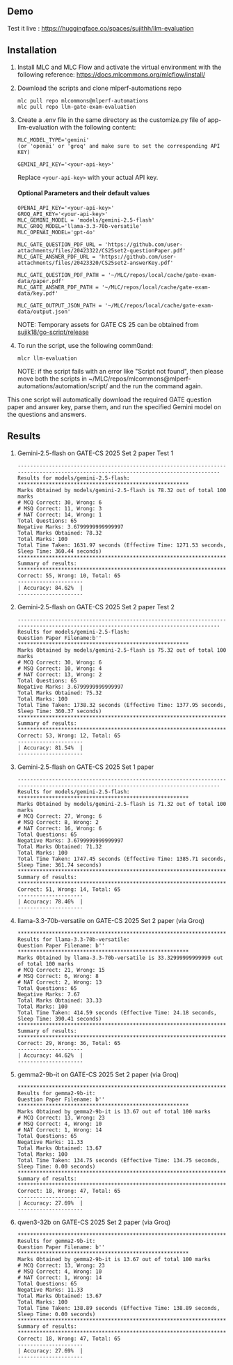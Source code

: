 ## Demo
Test it live : https://huggingface.co/spaces/sujithh/llm-evaluation

## Installation
1. Install MLC and MLC Flow and activate the virtual environment with the following reference: https://docs.mlcommons.org/mlcflow/install/

2. Download the scripts and clone mlperf-automations repo
    ```shell
    mlc pull repo mlcommons@mlperf-automations
    mlc pull repo llm-gate-exam-evaluation
    ```

3. Create a .env file in the same directory as the customize.py file of app-llm-evaluation with the following content:
    ```shell
    MLC_MODEL_TYPE='gemini' 
    (or 'openai' or 'groq' and make sure to set the corresponding API KEY)

    GEMINI_API_KEY='<your-api-key>'
    ```
    Replace `<your-api-key>` with your actual API key.

    ####  Optional Parameters and their default values
    ```shell
    OPENAI_API_KEY='<your-api-key>'
    GROQ_API_KEY='<your-api-key>'
    MLC_GEMINI_MODEL = 'models/gemini-2.5-flash' 
    MLC_GROQ_MODEL='llama-3.3-70b-versatile'
    MLC_OPENAI_MODEL='gpt-4o'

    MLC_GATE_QUESTION_PDF_URL = 'https://github.com/user-attachments/files/20423322/CS25set2-questionPaper.pdf'
    MLC_GATE_ANSWER_PDF_URL = 'https://github.com/user-attachments/files/20423320/CS25set2-answerKey.pdf'

    MLC_GATE_QUESTION_PDF_PATH = '~/MLC/repos/local/cache/gate-exam-data/paper.pdf'
    MLC_GATE_ANSWER_PDF_PATH = '~/MLC/repos/local/cache/gate-exam-data/key.pdf'
    
    MLC_GATE_OUTPUT_JSON_PATH = '~/MLC/repos/local/cache/gate-exam-data/output.json'

    ```
    NOTE: Temporary assets for GATE CS 25 can be obtained from [sujik18/go-script/release](https://github.com/sujik18/go-scripts/releases/tag/v1)

4. To run the script, use the following comm0and:
    ```shell
    mlcr llm-evaluation
    ```
    NOTE: if the script fails with an error like "Script not found", then please move both the scripts in ~/MLC/repos/mlcommons@mlperf-automations/automation/script/ and the run the command again.
    
This one script will automatically download the required GATE question paper and answer key, parse them, and run the specified Gemini model on the questions and answers.

## Results
1. Gemini-2.5-flash on GATE-CS 2025 Set 2 paper Test 1
    ```shell
    ------------------------------------------------------------------------------------------------------------------------------------
    Results for models/gemini-2.5-flash:
    *******************************************************
    Marks Obtained by models/gemini-2.5-flash is 78.32 out of total 100 marks
    # MCQ Correct: 30, Wrong: 6
    # MSQ Correct: 11, Wrong: 3
    # NAT Correct: 14, Wrong: 1
    Total Questions: 65
    Negative Marks: 3.6799999999999997
    Total Marks Obtained: 78.32
    Total Marks: 100
    Total Time Taken: 1631.97 seconds (Effective Time: 1271.53 seconds, Sleep Time: 360.44 seconds)
    *****************************************************************************************************************************************
    Summary of results:
    *********************************************************************************************************************************
    Correct: 55, Wrong: 10, Total: 65
    ---------------------
    | Accuracy: 84.62%  |
    ---------------------
    ```
2. Gemini-2.5-flash on GATE-CS 2025 Set 2 paper Test 2
    ```shell
    ------------------------------------------------------------------------------------------------------------------------------------
    Results for models/gemini-2.5-flash:
    Question Paper Filename:b''
    *******************************************************
    Marks Obtained by models/gemini-2.5-flash is 75.32 out of total 100 marks
    # MCQ Correct: 30, Wrong: 6
    # MSQ Correct: 10, Wrong: 4
    # NAT Correct: 13, Wrong: 2
    Total Questions: 65
    Negative Marks: 3.6799999999999997
    Total Marks Obtained: 75.32
    Total Marks: 100
    Total Time Taken: 1738.32 seconds (Effective Time: 1377.95 seconds, Sleep Time: 360.37 seconds)
    *****************************************************************************************************************************************
    Summary of results:
    *********************************************************************************************************************************
    Correct: 53, Wrong: 12, Total: 65
    ---------------------
    | Accuracy: 81.54%  |
    ---------------------
    ```
3. Gemini-2.5-flash on GATE-CS 2025 Set 1 paper
    ```shell
    ------------------------------------------------------------------------------------------------------------------------------------
    Results for models/gemini-2.5-flash:
    *******************************************************
    Marks Obtained by models/gemini-2.5-flash is 71.32 out of total 100 marks
    # MCQ Correct: 27, Wrong: 6
    # MSQ Correct: 8, Wrong: 2
    # NAT Correct: 16, Wrong: 6
    Total Questions: 65
    Negative Marks: 3.6799999999999997
    Total Marks Obtained: 71.32
    Total Marks: 100
    Total Time Taken: 1747.45 seconds (Effective Time: 1385.71 seconds, Sleep Time: 361.74 seconds)
    *****************************************************************************************************************************************
    Summary of results:
    *********************************************************************************************************************************
    Correct: 51, Wrong: 14, Total: 65
    ---------------------
    | Accuracy: 78.46%  |
    ---------------------
    ```
4. llama-3.3-70b-versatile on GATE-CS 2025 Set 2 paper (via Groq)
    ```shell
    ********************************************************************************************************************************
    Results for llama-3.3-70b-versatile:
    Question Paper Filename: b''
    *******************************************************
    Marks Obtained by llama-3.3-70b-versatile is 33.32999999999999 out of total 100 marks
    # MCQ Correct: 21, Wrong: 15
    # MSQ Correct: 6, Wrong: 8
    # NAT Correct: 2, Wrong: 13
    Total Questions: 65
    Negative Marks: 7.67
    Total Marks Obtained: 33.33
    Total Marks: 100
    Total Time Taken: 414.59 seconds (Effective Time: 24.18 seconds, Sleep Time: 390.41 seconds)
    *****************************************************************************************************************************************
    Summary of results:
    *********************************************************************************************************************************
    Correct: 29, Wrong: 36, Total: 65
    ---------------------
    | Accuracy: 44.62%  |
    ---------------------
    ```
5. gemma2-9b-it on GATE-CS 2025 Set 2 paper (via Groq)
    ```shell
    ********************************************************************************************************************************
    Results for gemma2-9b-it:
    Question Paper Filename: b''
    *******************************************************
    Marks Obtained by gemma2-9b-it is 13.67 out of total 100 marks
    # MCQ Correct: 13, Wrong: 23
    # MSQ Correct: 4, Wrong: 10
    # NAT Correct: 1, Wrong: 14
    Total Questions: 65
    Negative Marks: 11.33
    Total Marks Obtained: 13.67
    Total Marks: 100
    Total Time Taken: 134.75 seconds (Effective Time: 134.75 seconds, Sleep Time: 0.00 seconds)
    *****************************************************************************************************************************************
    Summary of results:
    *********************************************************************************************************************************
    Correct: 18, Wrong: 47, Total: 65
    ---------------------
    | Accuracy: 27.69%  |
    ---------------------
    ```
6. qwen3-32b on GATE-CS 2025 Set 2 paper (via Groq)
    ```shell
    ********************************************************************************************************************************
    Results for gemma2-9b-it:
    Question Paper Filename: b''
    *******************************************************
    Marks Obtained by gemma2-9b-it is 13.67 out of total 100 marks
    # MCQ Correct: 13, Wrong: 23
    # MSQ Correct: 4, Wrong: 10
    # NAT Correct: 1, Wrong: 14
    Total Questions: 65
    Negative Marks: 11.33
    Total Marks Obtained: 13.67
    Total Marks: 100
    Total Time Taken: 138.89 seconds (Effective Time: 138.89 seconds, Sleep Time: 0.00 seconds)
    *****************************************************************************************************************************************
    Summary of results:
    *********************************************************************************************************************************
    Correct: 18, Wrong: 47, Total: 65
    ---------------------
    | Accuracy: 27.69%  |
    ---------------------
    ```
